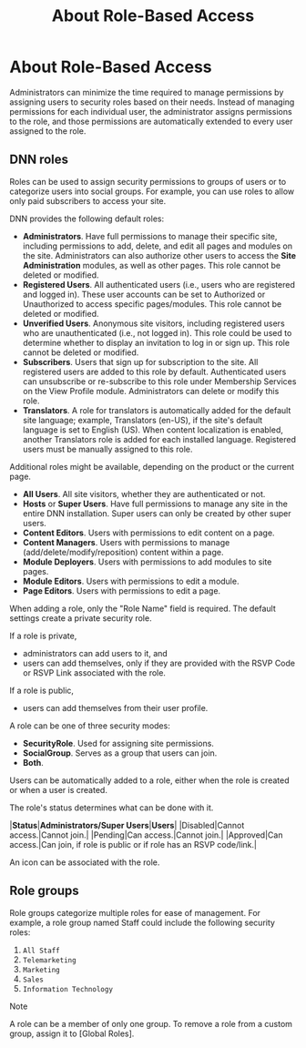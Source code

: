 ﻿---
uid: about-role-based-access
topic: about-role-based-access
locale: en
title: About Role-Based Access
dnneditions: DNN Platform,Evoq Content,Evoq Engage
dnnversion: 09.02.00
---

# About Role-Based Access

Administrators can minimize the time required to manage permissions by assigning users to security roles based on their needs. Instead of managing permissions for each individual user, the administrator assigns permissions to the role, and those permissions are automatically extended to every user assigned to the role.

## DNN roles

Roles can be used to assign security permissions to groups of users or to categorize users into social groups. For example, you can use roles to allow only paid subscribers to access your site.

DNN provides the following default roles:

*   **Administrators**. Have full permissions to manage their specific site, including permissions to add, delete, and edit all pages and modules on the site. Administrators can also authorize other users to access the **Site Administration** modules, as well as other pages. This role cannot be deleted or modified.
*   **Registered Users**. All authenticated users (i.e., users who are registered and logged in). These user accounts can be set to Authorized or Unauthorized to access specific pages/modules. This role cannot be deleted or modified.
*   **Unverified Users**. Anonymous site visitors, including registered users who are unauthenticated (i.e., not logged in). This role could be used to determine whether to display an invitation to log in or sign up. This role cannot be deleted or modified.
*   **Subscribers**. Users that sign up for subscription to the site. All registered users are added to this role by default. Authenticated users can unsubscribe or re-subscribe to this role under Membership Services on the View Profile module. Administrators can delete or modify this role.
*   **Translators**. A role for translators is automatically added for the default site language; example, Translators (en-US), if the site's default language is set to English (US). When content localization is enabled, another Translators role is added for each installed language. Registered users must be manually assigned to this role.

Additional roles might be available, depending on the product or the current page.

*   **All Users**. All site visitors, whether they are authenticated or not.
*   **Hosts** or **Super Users**. Have full permissions to manage any site in the entire DNN installation. Super users can only be created by other super users.
*   **Content Editors**. Users with permissions to edit content on a page.
*   **Content Managers**. Users with permissions to manage (add/delete/modify/reposition) content within a page.
*   **Module Deployers**. Users with permissions to add modules to site pages.
*   **Module Editors**. Users with permissions to edit a module.
*   **Page Editors**. Users with permissions to edit a page.

When adding a role, only the "Role Name" field is required. The default settings create a private security role.

If a role is private,

*   administrators can add users to it, and
*   users can add themselves, only if they are provided with the RSVP Code or RSVP Link associated with the role.

If a role is public,

*   users can add themselves from their user profile.

A role can be one of three security modes:

*   **SecurityRole**. Used for assigning site permissions.
*   **SocialGroup**. Serves as a group that users can join.
*   **Both**.

Users can be automatically added to a role, either when the role is created or when a user is created.

The role's status determines what can be done with it.

|**Status**|**Administrators/Super Users**|**Users**|
|Disabled|Cannot access.|Cannot join.|
|Pending|Can access.|Cannot join.|
|Approved|Can access.|Can join, if role is public or if role has an RSVP code/link.|

An icon can be associated with the role.

## Role groups

Role groups categorize multiple roles for ease of management. For example, a role group named Staff could include the following security roles:

1.  `All Staff`
2.  `Telemarketing`
3.  `Marketing`
4.  `Sales`
5.  `Information Technology`

> [!Note]
> A role can be a member of only one group. To remove a role from a custom group, assign it to \[Global Roles\].
